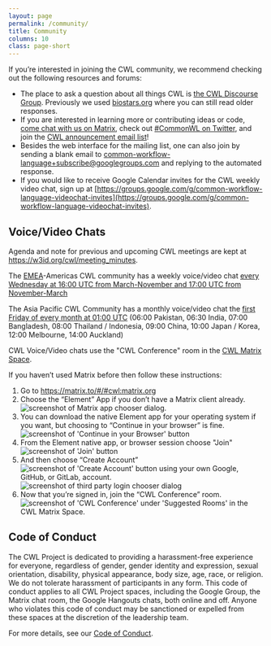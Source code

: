 ```yaml
---
layout: page
permalink: /community/
title: Community
columns: 10
class: page-short
---
```


If you’re interested in joining the CWL community, we recommend checking out the following resources and forums:

* The place to ask a question about all things CWL is [the CWL Discourse Group](https://cwl.discourse.group/). Previously we used [biostars.org](https://www.biostars.org/t/cwl/) where you can still read older responses.
* If you are interested in learning more or contributing ideas or code, [come chat with us on Matrix](https://matrix.to/#/#common-workflow-language_common-workflow-language:gitter.im), check out [#CommonWL on Twitter](https://twitter.com/search?q=%23CommonWL), and join the [CWL announcement email list](https://groups.google.com/forum/#!forum/common-workflow-language)!
* Besides the web interface for the mailing list, one can also join by sending a blank email to [common-workflow-language+subscribe@googlegroups.com](mailto:common-workflow-language+subscribe@googlegroups.com) and replying to the automated response.
* If you would like to receive Google Calendar invites for the CWL weekly video chat, sign up at [https://groups.google.com/g/common-workflow-language-videochat-invites](https://groups.google.com/g/common-workflow-language-videochat-invites).

## Voice/Video Chats

Agenda and note for previous and upcoming CWL meetings are kept at <https://w3id.org/cwl/meeting_minutes>.

The [EMEA](https://en.wikipedia.org/wiki/Europe,_the_Middle_East_and_Africa)-Americas CWL community has a weekly voice/video chat [every Wednesday at 16:00 UTC from March-November and 17:00 UTC from November-March](https://arewemeetingyet.com/New%20York/2021-07-21/12:00/w/Weekly%20CWL%20Video%20Chat#eyJ1cmwiOiJodHRwczovL21lZXQuaml0LnNpL0NvbXBldGVudEJyYW5jaGVzTm9taW5hdGVXZWFrbHkifQ==)

The Asia Pacific CWL Community has a monthly voice/video chat the [first Friday of every month at 01:00 UTC](https://arewemeetingyet.com/UTC/2022-04-01/01:00/q/Monthly%20CWL%20Video%20Chat) (06:00 Pakistan, 06:30 India, 07:00 Bangladesh, 08:00 Thailand / Indonesia, 09:00 China, 10:00 Japan / Korea, 12:00 Melbourne, 14:00 Auckland)

CWL Voice/Video chats use the "CWL Conference" room in the [CWL Matrix Space](https://matrix.to/#/#cwl:matrix.org).

If you haven’t used Matrix before then follow these instructions:

1. Go to <https://matrix.to/#/#cwl:matrix.org>
2. Choose the “Element” App if you don’t have a Matrix client already.
   <img src="https://aws1.discourse-cdn.com/free1/uploads/cwl1/original/1X/bb192f3aeca294ddef2727e69d0b09ae6e285a85.png" alt="screenshot of Matrix app chooser dialog." />
3. You can download the native Element app for your operating system if you want, but choosing to “Continue in your browser” is fine.
   <img src="https://aws1.discourse-cdn.com/free1/uploads/cwl1/original/1X/3b498f7ee6049bbbfd62ba1ab3d8cd6c7a8179bd.png" alt="screenshot of 'Continue in your Browser' button" />
4. From the Element native app, or browser session choose "Join" <img src="https://aws1.discourse-cdn.com/free1/uploads/cwl1/original/1X/9c369ca92c995092d8f41c2c8b50f54d3455a60b.png" alt="screenshot of 'Join' button" />
5. And then choose “Create Account” <img src="https://aws1.discourse-cdn.com/free1/uploads/cwl1/original/1X/c5ae4eba0d06df8d334b4c71e0f23c4c18239edf.png" alt="screenshot of 'Create Account' button" > using your own Google, GitHub, or GitLab, account. <img src="https://aws1.discourse-cdn.com/free1/uploads/cwl1/original/1X/9fb8f3d0499ba7c20193e83a43f6606da59489a2.png" alt="screenshot of third party login chooser dialog" />
6. Now that you’re signed in, join the “CWL Conference” room. <img src="https://aws1.discourse-cdn.com/free1/uploads/cwl1/original/1X/3e6d61be4124a2a89fd173c27aea4944a2aa2818.png" alt="screenshot of 'CWL Conference' under 'Suggested Rooms' in the CWL Matrix Space." />

## Code of Conduct

The CWL Project is dedicated to providing a harassment-free experience for everyone, regardless of gender, gender identity and expression, sexual orientation, disability, physical appearance, body size, age, race, or religion. We do not tolerate harassment of participants in any form. This code of conduct applies to all CWL Project spaces, including the Google Group, the Matrix chat room, the Google Hangouts chats, both online and off. Anyone who violates this code of conduct may be sanctioned or expelled from these spaces at the discretion of the leadership team.

For more details, see our [Code of Conduct](https://github.com/common-workflow-language/common-workflow-language/blob/main/CODE_OF_CONDUCT.md).
